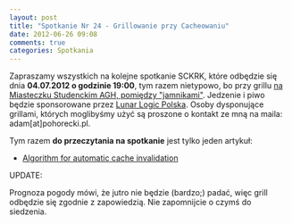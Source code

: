 ```yaml
---
layout: post
title: "Spotkanie Nr 24 - Grillowanie przy Cacheowaniu"
date: 2012-06-26 09:08
comments: true
categories: Spotkania
---
```


Zapraszamy wszystkich na kolejne spotkanie SCKRK, które odbędzie się dnia **04.07.2012 o godzinie 19:00**, tym razem nietypowo, bo przy grillu [na Miasteczku Studenckim AGH, pomiędzy "jamnikami"][mapka]. Jedzenie i piwo będzie sponsorowane przez [Lunar Logic Polska][llp]. Osoby dysponujące grillami, których moglibyśmy użyć są proszone o kontakt ze mną na maila: adam[at]pohorecki.pl.

Tym razem **do przeczytania na spotkanie** jest tylko jeden artykuł:

* [Algorithm for automatic cache invalidation][caching]

UPDATE:

Prognoza pogody mówi, że jutro nie będzie (bardzo;) padać, więc grill odbędzie się zgodnie z zapowiedzią. Nie zapomnijcie o czymś do siedzenia.

[llp]: http://lunarlogicpolska.com/
[mapka]: http://goo.gl/maps/xHDI
[caching]: https://groups.google.com/forum/#!msg/memcached/OiScvRbGaU8/C1vny7DiGakJ
